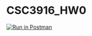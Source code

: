 # CSC3916_HW0

[![Run in Postman](https://run.pstmn.io/button.svg)](https://app.getpostman.com/run-collection/6359e11e47bc82ba92f3?action=collection%2Fimport#?env%5BHW0%5D=W3sia2V5IjoiYm9va190aXRsZSIsInZhbHVlIjoiVHVyaW5nIiwiZW5hYmxlZCI6dHJ1ZSwic2Vzc2lvblZhbHVlIjoiVHVyaW5nIiwic2Vzc2lvbkluZGV4IjowfSx7ImtleSI6ImlkIiwidmFsdWUiOiJWbEM1TWtWSXdxa0MiLCJlbmFibGVkIjp0cnVlLCJzZXNzaW9uVmFsdWUiOiJtS251RHdBQVFCQUoiLCJzZXNzaW9uSW5kZXgiOjF9XQ==)